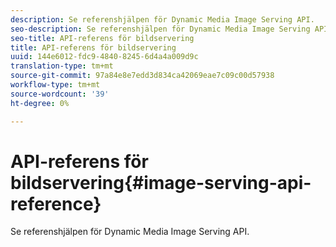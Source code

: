 ```yaml
---
description: Se referenshjälpen för Dynamic Media Image Serving API.
seo-description: Se referenshjälpen för Dynamic Media Image Serving API.
seo-title: API-referens för bildservering
title: API-referens för bildservering
uuid: 144e6012-fdc9-4840-8245-6d4a4a009d9c
translation-type: tm+mt
source-git-commit: 97a84e8e7edd3d834ca42069eae7c09c00d57938
workflow-type: tm+mt
source-wordcount: '39'
ht-degree: 0%

---
```



# API-referens för bildservering{#image-serving-api-reference}

Se referenshjälpen för Dynamic Media Image Serving API.

